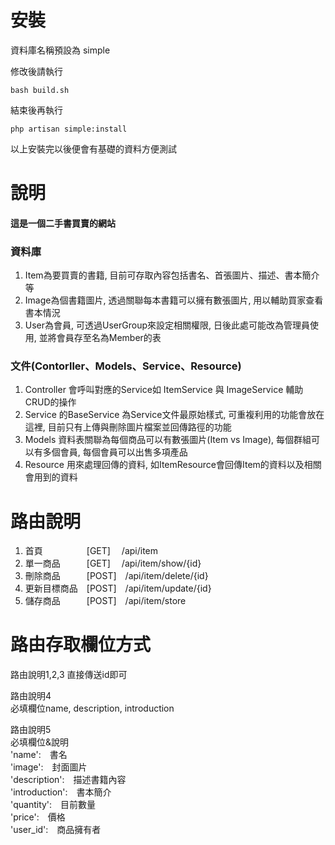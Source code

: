 安裝
=
資料庫名稱預設為 simple

修改後請執行
```
bash build.sh
```
結束後再執行
```
php artisan simple:install
```
以上安裝完以後便會有基礎的資料方便測試

說明
=
#### 這是一個二手書買賣的網站


### 資料庫

1. Item為要買賣的書籍, 目前可存取內容包括書名、首張圖片、描述、書本簡介等
2. Image為個書籍圖片, 透過關聯每本書籍可以擁有數張圖片, 用以輔助買家查看書本情況
3. User為會員, 可透過UserGroup來設定相關權限, 日後此處可能改為管理員使用, 並將會員存至名為Member的表

### 文件(Contorller、Models、Service、Resource)

1. Controller 會呼叫對應的Service如 ItemService 與 ImageService 輔助CRUD的操作
2. Service 的BaseService 為Service文件最原始樣式, 可重複利用的功能會放在這裡, 目前只有上傳與刪除圖片檔案並回傳路徑的功能
3. Models 資料表關聯為每個商品可以有數張圖片(Item vs Image), 每個群組可以有多個會員, 每個會員可以出售多項產品
4. Resource 用來處理回傳的資料, 如ItemResource會回傳Item的資料以及相關會用到的資料

路由說明
=
1. 首頁　　　　　[GET]　 /api/item　　　　　 　　　
2. 單一商品　　　[GET]　 /api/item/show/{id}　　　
3. 刪除商品　　　[POST]　/api/item/delete/{id}　　 
4. 更新目標商品　[POST]　/api/item/update/{id}　　 
5. 儲存商品　　　[POST]　/api/item/store　　　　　　

路由存取欄位方式
=
路由說明1,2,3 直接傳送id即可<br>

路由說明4<br>
必填欄位name, description, introduction<br>

路由說明5<br>
必填欄位&說明<br>
'name':　書名<br>
'image':　封面圖片<br>
'description':　描述書籍內容<br>
'introduction':　書本簡介<br>
'quantity':　目前數量<br>
'price':　價格<br>
'user_id':　商品擁有者<br>
